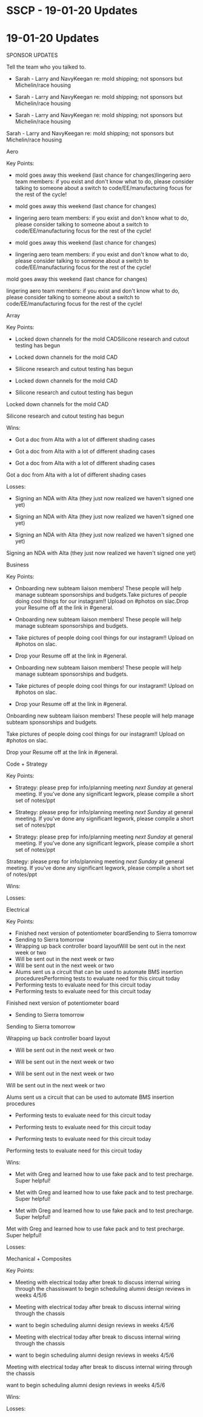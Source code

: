 # SSCP - 19-01-20 Updates

# 19-01-20 Updates

SPONSOR UPDATES

Tell the team who you talked to.

* Sarah - Larry and NavyKeegan re: mold shipping; not sponsors but Michelin/race housing
* Sarah - Larry and NavyKeegan re: mold shipping; not sponsors but Michelin/race housing

* Sarah - Larry and NavyKeegan re: mold shipping; not sponsors but Michelin/race housing

Sarah - Larry and NavyKeegan re: mold shipping; not sponsors but Michelin/race housing

Aero

Key Points:

* mold goes away this weekend (last chance for changes)lingering aero team members: if you exist and don't know what to do, please consider talking to someone about a switch to code/EE/manufacturing focus for the rest of the cycle!
* mold goes away this weekend (last chance for changes)
* lingering aero team members: if you exist and don't know what to do, please consider talking to someone about a switch to code/EE/manufacturing focus for the rest of the cycle!

* mold goes away this weekend (last chance for changes)
* lingering aero team members: if you exist and don't know what to do, please consider talking to someone about a switch to code/EE/manufacturing focus for the rest of the cycle!

mold goes away this weekend (last chance for changes)

lingering aero team members: if you exist and don't know what to do, please consider talking to someone about a switch to code/EE/manufacturing focus for the rest of the cycle!

Array

Key Points:

* Locked down channels for the mold CADSilicone research and cutout testing has begun
* Locked down channels for the mold CAD
* Silicone research and cutout testing has begun

* Locked down channels for the mold CAD
* Silicone research and cutout testing has begun

Locked down channels for the mold CAD

Silicone research and cutout testing has begun

Wins:

* Got a doc from Alta with a lot of different shading cases
* Got a doc from Alta with a lot of different shading cases

* Got a doc from Alta with a lot of different shading cases

Got a doc from Alta with a lot of different shading cases

Losses:

* Signing an NDA with Alta (they just now realized we haven't signed one yet)
* Signing an NDA with Alta (they just now realized we haven't signed one yet)

* Signing an NDA with Alta (they just now realized we haven't signed one yet)

Signing an NDA with Alta (they just now realized we haven't signed one yet)

Business

Key Points:

* Onboarding new subteam liaison members! These people will help manage subteam sponsorships and budgets.Take pictures of people doing cool things for our instagram!! Upload on #photos on slac.Drop your Resume off at the link in #general.
* Onboarding new subteam liaison members! These people will help manage subteam sponsorships and budgets.
* Take pictures of people doing cool things for our instagram!! Upload on #photos on slac.
* Drop your Resume off at the link in #general.

* Onboarding new subteam liaison members! These people will help manage subteam sponsorships and budgets.
* Take pictures of people doing cool things for our instagram!! Upload on #photos on slac.
* Drop your Resume off at the link in #general.

Onboarding new subteam liaison members! These people will help manage subteam sponsorships and budgets.

Take pictures of people doing cool things for our instagram!! Upload on #photos on slac.

Drop your Resume off at the link in #general.

Code + Strategy

Key Points:

* Strategy: please prep for info/planning meeting *next Sunday* at general meeting. If you've done any significant legwork, please compile a short set of notes/ppt
* Strategy: please prep for info/planning meeting *next Sunday* at general meeting. If you've done any significant legwork, please compile a short set of notes/ppt

* Strategy: please prep for info/planning meeting *next Sunday* at general meeting. If you've done any significant legwork, please compile a short set of notes/ppt

Strategy: please prep for info/planning meeting *next Sunday* at general meeting. If you've done any significant legwork, please compile a short set of notes/ppt

Wins:

Losses:

Electrical

Key Points:

* Finished next version of potentiometer boardSending to Sierra tomorrow
* Sending to Sierra tomorrow
* Wrapping up back controller board layoutWill be sent out in the next week or two
* Will be sent out in the next week or two
* Will be sent out in the next week or two
* Alums sent us a circuit that can be used to automate BMS insertion proceduresPerforming tests to evaluate need for this circuit today
* Performing tests to evaluate need for this circuit today
* Performing tests to evaluate need for this circuit today

Finished next version of potentiometer board

* Sending to Sierra tomorrow

Sending to Sierra tomorrow

Wrapping up back controller board layout

* Will be sent out in the next week or two
* Will be sent out in the next week or two

* Will be sent out in the next week or two

Will be sent out in the next week or two

Alums sent us a circuit that can be used to automate BMS insertion procedures

* Performing tests to evaluate need for this circuit today
* Performing tests to evaluate need for this circuit today

* Performing tests to evaluate need for this circuit today

Performing tests to evaluate need for this circuit today

Wins:

* Met with Greg and learned how to use fake pack and to test precharge. Super helpful!
* Met with Greg and learned how to use fake pack and to test precharge. Super helpful!

* Met with Greg and learned how to use fake pack and to test precharge. Super helpful!

Met with Greg and learned how to use fake pack and to test precharge. Super helpful!

Losses:

Mechanical + Composites

Key Points:

* Meeting with electrical today after break to discuss internal wiring through the chassiswant to begin scheduling alumni design reviews in weeks 4/5/6
* Meeting with electrical today after break to discuss internal wiring through the chassis
* want to begin scheduling alumni design reviews in weeks 4/5/6

* Meeting with electrical today after break to discuss internal wiring through the chassis
* want to begin scheduling alumni design reviews in weeks 4/5/6

Meeting with electrical today after break to discuss internal wiring through the chassis

want to begin scheduling alumni design reviews in weeks 4/5/6

Wins:

Losses:

